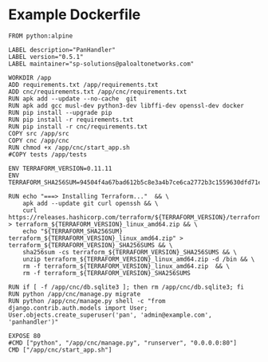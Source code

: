 # Example Dockerfile

     
    FROM python:alpine

    LABEL description="PanHandler"
    LABEL version="0.5.1"
    LABEL maintainer="sp-solutions@paloaltonetworks.com"

    WORKDIR /app
    ADD requirements.txt /app/requirements.txt
    ADD cnc/requirements.txt /app/cnc/requirements.txt
    RUN apk add --update --no-cache  git
    RUN apk add gcc musl-dev python3-dev libffi-dev openssl-dev docker
    RUN pip install --upgrade pip
    RUN pip install -r requirements.txt
    RUN pip install -r cnc/requirements.txt
    COPY src /app/src
    COPY cnc /app/cnc
    RUN chmod +x /app/cnc/start_app.sh
    #COPY tests /app/tests

    ENV TERRAFORM_VERSION=0.11.11
    ENV TERRAFORM_SHA256SUM=94504f4a67bad612b5c8e3a4b7ce6ca2772b3c1559630dfd71e9c519e3d6149c

    RUN echo "===> Installing Terraform..."  && \
        apk add --update git curl openssh && \
        curl https://releases.hashicorp.com/terraform/${TERRAFORM_VERSION}/terraform_${TERRAFORM_VERSION}_linux_amd64.zip > terraform_${TERRAFORM_VERSION}_linux_amd64.zip && \
        echo "${TERRAFORM_SHA256SUM}  terraform_${TERRAFORM_VERSION}_linux_amd64.zip" > terraform_${TERRAFORM_VERSION}_SHA256SUMS && \
        sha256sum -cs terraform_${TERRAFORM_VERSION}_SHA256SUMS && \
        unzip terraform_${TERRAFORM_VERSION}_linux_amd64.zip -d /bin && \
        rm -f terraform_${TERRAFORM_VERSION}_linux_amd64.zip  && \
        rm -f terraform_${TERRAFORM_VERSION}_SHA256SUMS

    RUN if [ -f /app/cnc/db.sqlite3 ]; then rm /app/cnc/db.sqlite3; fi
    RUN python /app/cnc/manage.py migrate
    RUN python /app/cnc/manage.py shell -c "from django.contrib.auth.models import User; User.objects.create_superuser('pan', 'admin@example.com', 'panhandler')"

    EXPOSE 80
    #CMD ["python", "/app/cnc/manage.py", "runserver", "0.0.0.0:80"]
    CMD ["/app/cnc/start_app.sh"]
